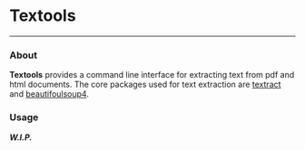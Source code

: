 # Textools
---

### About
**Textools** provides a command line interface for extracting text from
pdf and html documents. The core packages used for text extraction are
[textract](http://textract.readthedocs.io/en/latest/python_package.html) and
[beautifoulsoup4](https://www.crummy.com/software/BeautifulSoup/bs4/doc/).

### Usage

___W.I.P.___
